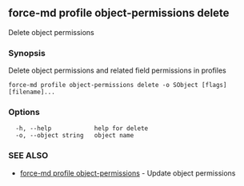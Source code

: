 ## force-md profile object-permissions delete

Delete object permissions

### Synopsis

Delete object permissions and related field permissions in profiles

```
force-md profile object-permissions delete -o SObject [flags] [filename]...
```

### Options

```
  -h, --help            help for delete
  -o, --object string   object name
```

### SEE ALSO

* [force-md profile object-permissions](force-md_profile_object-permissions.md)	 - Update object permissions

